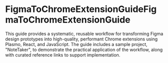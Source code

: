 # FigmaToChromeExtensionGuideFigmaToChromeExtensionGuide
This guide provides a systematic, reusable workflow for transforming Figma design prototypes into high-quality, performant Chrome extensions using Plasmo, React, and JavaScript. The guide includes a sample project, "NoteTaker", to demonstrate the practical application of the workflow, along with curated reference links to support implementation.
